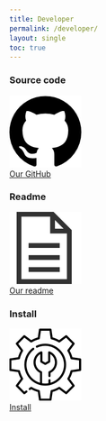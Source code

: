 ```yaml
---
title: Developer
permalink: /developer/
layout: single
toc: true
---
```


### Source code
<img src="../assets/images/logo-github.png" alt="GitHub Logo "><br>
<a href="https://github.com/GazePlay/GazePlay">Our GitHub</a>

### Readme
<img src="../assets/images/file-text.png" alt="File logo"><br>
<a href="https://github.com/GazePlay/GazePlay/blob/master/README.md">Our readme</a>

### Install
<img src="../assets/images/logo-install.png" alt="Install logo"><br>
<a href="https://github.com/GazePlay/GazePlay/blob/master/INSTALLATION-EN.MD">Install</a>
